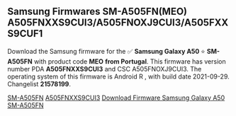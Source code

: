 <h2>Samsung Firmwares SM-A505FN(MEO) A505FNXXS9CUI3/A505FNOXJ9CUI3/A505FXXS9CUF1</h2>
Download the Samsung firmware for the ✅ <strong>Samsung Galaxy A50 </strong> ⭐ <strong>SM-A505FN</strong> with product code <strong>MEO</strong> <strong> from Portugal</strong>. This firmware has version number PDA <strong>A505FNXXS9CUI3</strong> and CSC A505FNOXJ9CUI3. The operating system of this firmware is Android R , with build date 2021-09-29. Changelist <strong>21578199</strong>.


[SM-A505FN](https://samfirm.shop/samsung/model/SM-A505FN)
[A505FNXXS9CUI3](https://samfirm.shop/samsung/pda/A505FNXXS9CUI3)
[Download Firmware Samsung Galaxy A50 SM-A505FN](https://samfirm.shop/samsung/firmware/460780)
